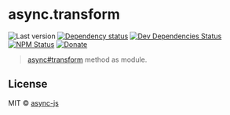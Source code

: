 # async.transform

![Last version](https://img.shields.io/github/tag/async-js/async.transform.svg?style=flat-square)
[![Dependency status](http://img.shields.io/david/async-js/async.transform.svg?style=flat-square)](https://david-dm.org/async-js/async.transform)
[![Dev Dependencies Status](http://img.shields.io/david/dev/async-js/async.transform.svg?style=flat-square)](https://david-dm.org/async-js/async.transform#info=devDependencies)
[![NPM Status](http://img.shields.io/npm/dm/async.transform.svg?style=flat-square)](https://www.npmjs.org/package/async.transform)
[![Donate](https://img.shields.io/badge/donate-paypal-blue.svg?style=flat-square)](https://paypal.me/kikobeats)

> [async#transform](https://github.com/async-js/async#async.transform) method as module.

## License

MIT © [async-js](https://github.com/async-js)
